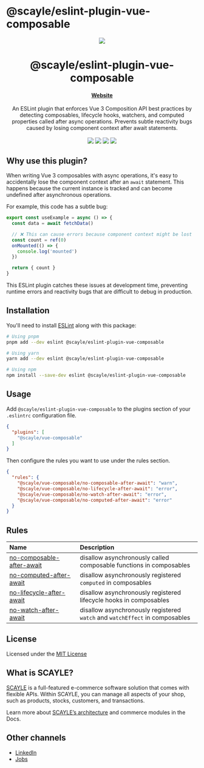 # @scayle/eslint-plugin-vue-composable

<div align="center">
  <img src="https://cdn-prod.scayle.com/public/media/general/SCAYLE-Commerce-Engine-header.png" />
</div>

<div align="center">
  <h1>@scayle/eslint-plugin-vue-composable</h1>
</div>

<div align="center">
  <h4><a href="https://www.scayle.com/">Website</a></h4>
</div>

<div align="center">
  An ESLint plugin that enforces Vue 3 Composition API best practices by detecting composables,
  lifecycle hooks, watchers, and computed properties called after async operations.
  Prevents subtle reactivity bugs caused by losing component context after await statements.
</div>
<br/>
<div align="center">
  <a href="https://www.npmjs.com/package/@scayle/eslint-plugin-vue-composable"><img src="https://img.shields.io/npm/v/@scayle/eslint-plugin-vue-composable/latest.svg?style=flat&colorB=007ec6" /></a>
  <a href="https://www.npmjs.com/package/@scayle/eslint-plugin-vue-composable"><img src="https://img.shields.io/npm/dm/@scayle/eslint-plugin-vue-composable.svg?style=flat&colorB=007ec6" /></a>
  <a href="https://www.npmjs.com/package/@scayle/eslint-plugin-vue-composable"><img src="https://img.shields.io/badge/license-MIT-blue.svg" /></a>
  <a href="https://nuxt.com"><img src="https://img.shields.io/badge/Nuxt-18181B?logo=nuxt.js" /></a>
</div>

## Why use this plugin?

When writing Vue 3 composables with async operations,
it's easy to accidentally lose the component context after an `await` statement.
This happens because the current instance is tracked and can become undefined after asynchronous operations.

For example, this code has a subtle bug:

```js
export const useExample = async () => {
  const data = await fetchData()

  // ❌ This can cause errors because component context might be lost
  const count = ref(0)
  onMounted(() => {
    console.log('mounted')
  })

  return { count }
}
```

This ESLint plugin catches these issues at development time,
preventing runtime errors and reactivity bugs that are difficult to debug in production.

## Installation

You'll need to install [ESLint](https://eslint.org/) along with this package:

```bash
# Using pnpm
pnpm add --dev eslint @scayle/eslint-plugin-vue-composable

# Using yarn
yarn add --dev eslint @scayle/eslint-plugin-vue-composable

# Using npm
npm install --save-dev eslint @scayle/eslint-plugin-vue-composable
```

## Usage

Add `@scayle/eslint-plugin-vue-composable` to the plugins section of your `.eslintrc` configuration file.

```json
{
  "plugins": [
    "@scayle/vue-composable"
  ]
}
```

Then configure the rules you want to use under the rules section.

```json
{
  "rules": {
    "@scayle/vue-composable/no-composable-after-await": "warn",
    "@scayle/vue-composable/no-lifecycle-after-await": "error",
    "@scayle/vue-composable/no-watch-after-await": "error",
    "@scayle/vue-composable/no-computed-after-await": "error"
  }
}
```

## Rules

<!-- begin auto-generated rules list -->

| Name                                                                 | Description                                                                 |
| :------------------------------------------------------------------- | :-------------------------------------------------------------------------- |
| [no-composable-after-await](docs/rules/no-composable-after-await.md) | disallow asynchronously called composable functions in composables          |
| [no-computed-after-await](docs/rules/no-computed-after-await.md)     | disallow asynchronously registered `computed` in composables                |
| [no-lifecycle-after-await](docs/rules/no-lifecycle-after-await.md)   | disallow asynchronously registered lifecycle hooks in composables           |
| [no-watch-after-await](docs/rules/no-watch-after-await.md)           | disallow asynchronously registered `watch` and `watchEffect` in composables |

<!-- end auto-generated rules list -->

## License

Licensed under the [MIT License](https://opensource.org/license/mit/)

## What is SCAYLE?

[SCAYLE](https://scayle.com) is a full-featured e-commerce software solution that comes with flexible APIs.
Within SCAYLE, you can manage all aspects of your shop, such as products, stocks, customers, and transactions.

Learn more about [SCAYLE’s architecture](https://scayle.dev/en/core-documentation/welcome-to-scayle/getting-started) and commerce modules in the Docs.

## Other channels

- [LinkedIn](https://www.linkedin.com/company/scaylecommerce/)
- [Jobs](https://careers.smartrecruiters.com/ABOUTYOUGmbH/scayle)
